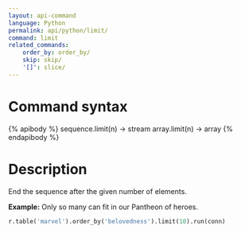 ```yaml
---
layout: api-command 
language: Python
permalink: api/python/limit/
command: limit 
related_commands:
    order_by: order_by/
    skip: skip/
    '[]': slice/
---
```


# Command syntax #

{% apibody %}
sequence.limit(n) &rarr; stream
array.limit(n) &rarr; array
{% endapibody %}

# Description #


End the sequence after the given number of elements.

__Example:__ Only so many can fit in our Pantheon of heroes.

```py
r.table('marvel').order_by('belovedness').limit(10).run(conn)
```
